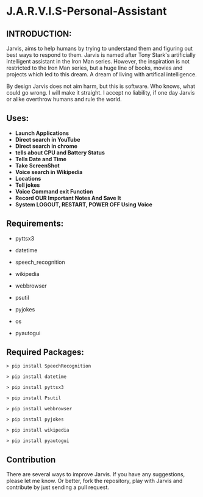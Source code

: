 # J.A.R.V.I.S-Personal-Assistant



## INTRODUCTION:



Jarvis, aims to help humans by trying to understand them and figuring out best ways to respond to them. Jarvis is named after Tony Stark's artificially intelligent assistant in the Iron Man series. However, the inspiration is not restricted to the Iron Man series, but a huge line of books, movies and projects which led to this dream. A dream of living with artifical intelligence.

By design Jarvis does not aim harm, but this is software. Who knows, what could go wrong. I will make it straight. I accept no liability, if one day Jarvis or alike overthrow humans and rule the world.

## Uses:

- **Launch Applications**
- **Direct search in YouTube**
-  **Direct search in chrome**
-  **tells about CPU and Battery Status**
-  **Tells Date and Time**
-  **Take ScreenShot**
-  **Voice search in Wikipedia**
-  **Locations**
-  **Tell jokes**
-  **Voice Command exit Function**
-  **Record OUR Important Notes And Save It** 
-  **System LOGOUT, RESTART, POWER OFF Using Voice**

## Requirements:

- pyttsx3

- datetime

- speech_recognition

- wikipedia

- webbrowser

- psutil

- pyjokes

- os

- pyautogui





## Required Packages:

```
> pip install SpeechRecognition

> pip install datetime

> pip install pyttsx3

> pip install Psutil

> pip install webbrowser

> pip install pyjokes

> pip install wikipedia

> pip install pyautogui

```

## Contribution
There are several ways to improve Jarvis. If you have any suggestions, please let me know. Or better, fork the repository, play with Jarvis and contribute by just sending a pull request.

